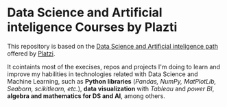 # Data Science and Artificial inteligence Courses by Plazti
This repository is based on the [Data Science and Artificial inteligence path](https://platzi.com/datos/) offered by [Platzi](https://platzi.com/home).

It cointaints most of the execises, repos and projects I'm doing to learn and improve my habilities in technologies related with Data Science and Machine Learning, such as **Python libraries** (*Pandas, NumPy, MatPlotLib, Seaborn, scikitlearn, etc.*), **data visualization** with *Tableau* and *power BI*, **algebra and mathematics for DS and AI**, among others.
